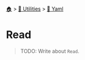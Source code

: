 <!--startTocHeader-->
[🏠](../../README.md) > [🔧 Utilities](../README.md) > [🍠 Yaml](README.md)
# Read
<!--endTocHeader-->

> TODO: Write about `Read`.

<!--startTocSubtopic-->
<!--endTocSubtopic-->